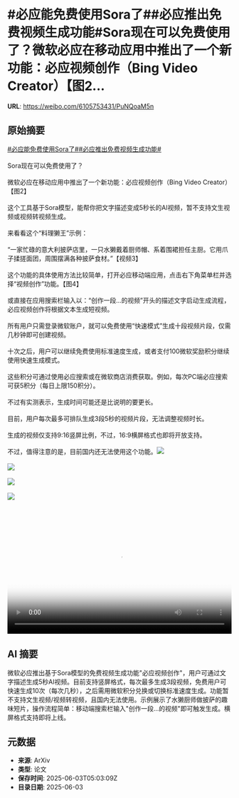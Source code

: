 # #必应能免费使用Sora了##必应推出免费视频生成功能#Sora现在可以免费使用了？微软必应在移动应用中推出了一个新功能：必应视频创作（Bing Video Creator）【图2...

**URL**: https://weibo.com/6105753431/PuNQoaM5n

## 原始摘要

<a href="https://m.weibo.cn/search?containerid=231522type%3D1%26t%3D10%26q%3D%23%E5%BF%85%E5%BA%94%E8%83%BD%E5%85%8D%E8%B4%B9%E4%BD%BF%E7%94%A8Sora%E4%BA%86%23&amp;extparam=%23%E5%BF%85%E5%BA%94%E8%83%BD%E5%85%8D%E8%B4%B9%E4%BD%BF%E7%94%A8Sora%E4%BA%86%23" data-hide=""><span class="surl-text">#必应能免费使用Sora了#</span></a><a href="https://m.weibo.cn/search?containerid=231522type%3D1%26t%3D10%26q%3D%23%E5%BF%85%E5%BA%94%E6%8E%A8%E5%87%BA%E5%85%8D%E8%B4%B9%E8%A7%86%E9%A2%91%E7%94%9F%E6%88%90%E5%8A%9F%E8%83%BD%23&amp;extparam=%23%E5%BF%85%E5%BA%94%E6%8E%A8%E5%87%BA%E5%85%8D%E8%B4%B9%E8%A7%86%E9%A2%91%E7%94%9F%E6%88%90%E5%8A%9F%E8%83%BD%23" data-hide=""><span class="surl-text">#必应推出免费视频生成功能#</span></a><br><br>Sora现在可以免费使用了？<br><br>微软必应在移动应用中推出了一个新功能：必应视频创作（Bing Video Creator）【图2】<br><br>这个工具基于Sora模型，能帮你把文字描述变成5秒长的AI视频，暂不支持文生视频或视频转视频生成。<br><br>来看看这个“料理獭王”示例：<br><br>“一家忙碌的意大利披萨店里，一只水獭戴着厨师帽、系着围裙担任主厨。它用爪子揉搓面团，周围摆满各种披萨食材。”【视频3】<br><br>这个功能的具体使用方法比较简单，打开必应移动端应用，点击右下角菜单栏并选择“视频创作”功能。【图4】<br><br>或直接在应用搜索栏输入以：“创作一段...的视频”开头的描述文字启动生成流程，必应视频创作将根据文本生成短视频。<br><br>所有用户只需登录微软账户，就可以免费使用“快速模式”生成十段视频片段，仅需几秒钟即可创建视频。<br><br>十次之后，用户可以继续免费使用标准速度生成，或者支付100微软奖励积分继续使用快速生成模式。<br><br>这些积分可通过使用必应搜索或在微软商店消费获取。例如，每次PC端必应搜索可获5积分（每日上限150积分）。<br><br>不过有实测表示，生成时间可能还是比说明的要更长。<br><br>目前，用户每次最多可排队生成3段5秒的视频片段，无法调整视频时长。<br><br>生成的视频仅支持9:16竖屏比例，不过，16:9横屏格式也即将开放支持。<br><br>不过，值得注意的是，目前国内还无法使用这个功能。<img style="" src="https://tvax3.sinaimg.cn/large/006Fd7o3ly1i21zjj8th1j30zk0k0glm.jpg" referrerpolicy="no-referrer"><br><br><img style="" src="https://tvax4.sinaimg.cn/large/006Fd7o3ly1i21zipm7dgj30no0fs472.jpg" referrerpolicy="no-referrer"><br><br><img style="" src="https://tvax3.sinaimg.cn/large/006Fd7o3ly1i21zjemqaej30dc0nqdgp.jpg" referrerpolicy="no-referrer"><br><br><img style="" src="https://tvax2.sinaimg.cn/large/006Fd7o3ly1i21ziwrdvpj30no0fsdko.jpg" referrerpolicy="no-referrer"><br><br><br clear="both"><div style="clear: both"></div><video controls="controls" poster="https://tvax3.sinaimg.cn/orj480/006Fd7o3ly1i21zjildmdj30zk0k0glm.jpg" style="width: 100%"><source src="https://f.video.weibocdn.com/o0/UPejJM2Olx08oKr3GvzO01041200efzJ0E010.mp4?label=mp4_720p&amp;template=1280x720.25.0&amp;ori=0&amp;ps=1CwnkDw1GXwCQx&amp;Expires=1748930556&amp;ssig=nkqApvCiFA&amp;KID=unistore,video"><source src="https://f.video.weibocdn.com/o0/6LGpPuOelx08oKr3P6UM010412007DRx0E010.mp4?label=mp4_hd&amp;template=852x480.25.0&amp;ori=0&amp;ps=1CwnkDw1GXwCQx&amp;Expires=1748930556&amp;ssig=JXL%2FrxltOa&amp;KID=unistore,video"><source src="https://f.video.weibocdn.com/o0/Mlh8qa6Glx08oKr2yQ3S010412004Wnw0E010.mp4?label=mp4_ld&amp;template=640x360.25.0&amp;ori=0&amp;ps=1CwnkDw1GXwCQx&amp;Expires=1748930556&amp;ssig=NeGubuoa%2Ba&amp;KID=unistore,video"><p>视频无法显示，请前往<a href="https://video.weibo.com/show?fid=1034%3A5173413925552207" target="_blank" rel="noopener noreferrer">微博视频</a>观看。</p></video>

## AI 摘要

微软必应推出基于Sora模型的免费视频生成功能"必应视频创作"，用户可通过文字描述生成5秒AI视频。目前支持竖屏格式，每次最多生成3段视频，免费用户可快速生成10次（每次几秒），之后需用微软积分兑换或切换标准速度生成。功能暂不支持文生视频/视频转视频，且国内无法使用。示例展示了水獭厨师做披萨的趣味短片，操作流程简单：移动端搜索栏输入"创作一段...的视频"即可触发生成。横屏格式支持即将上线。

## 元数据

- **来源**: ArXiv
- **类型**: 论文
- **保存时间**: 2025-06-03T05:03:09Z
- **目录日期**: 2025-06-03
